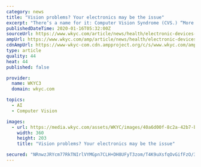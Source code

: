 ```yaml
---
category: news
title: "Vision problems? Your electronics may be the issue"
excerpt: "There’s a name for it: Computer Vision Syndrome (CVS.) “More people do spend time on screens and so I think that risk factor has gotten worse,” explains Dr. Craig See, of Cleveland Clinic’s Cole Eye Institute. “There’s no doubt that people are ..."
publishedDateTime: 2020-01-16T05:32:00Z
sourceUrl: https://www.wkyc.com/article/news/health/electronic-devices-causing-vision-problems/95-787d0be3-0e82-486e-b78e-a07bc645f8d4
ampUrl: https://www.wkyc.com/amp/article/news/health/electronic-devices-causing-vision-problems/95-787d0be3-0e82-486e-b78e-a07bc645f8d4
cdnAmpUrl: https://www-wkyc-com.cdn.ampproject.org/c/s/www.wkyc.com/amp/article/news/health/electronic-devices-causing-vision-problems/95-787d0be3-0e82-486e-b78e-a07bc645f8d4
type: article
quality: 44
heat: 44
published: false

provider:
  name: WKYC3
  domain: wkyc.com

topics:
  - AI
  - Computer Vision

images:
  - url: https://media.wkyc.com/assets/WKYC/images/40a6d00f-8c2a-42b7-b529-1133cd967431/40a6d00f-8c2a-42b7-b529-1133cd967431_360x203.jpg
    width: 360
    height: 203
    title: "Vision problems? Your electronics may be the issue"

secured: "NRnwzJRYcm77RkTNIrlVYMGpn7CLH+DH8UFyT3zom/T4K9uXsfqOvGifFzO/3N0pf8A4Bo4uNEqewRGclHCnDoQkOkjCRvaO/UDnQjNhFl7yDscJEZL5nmNgHlQC5ZbxTtl4kkQG3Q7VIunRZvsvHHoQ23PqejuY7hhGFVDb93TJgcQ3GA9BLG4loxBLL1Yjjd82LNjT72KHc24gCJ7+gPK38r02rmeW2ys4FFtFE8cmjSi4feNdz5uC+D2yadu81dguRssLqZcwTfuKoqybpU7YHpjLgzHMmUJq+8AFlqA=;Rsp9kZIo5ux0EVbL32qJhA=="
---
```


